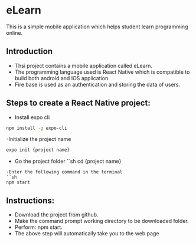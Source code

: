 # eLearn
This is a simple mobile application which helps student learn programming online.

## Introduction
- Thsi project contains a mobile application called eLearn.
- The programming language used is React Native which is compatible to build both android and IOS application.
- Fire base is used as an authentication and storing the data of users.

## Steps to create a React Native project:
- Install expo cli
```sh
npm install -g expo-cli
```
-Initialize the project name
```sh
expo init {project name}
```
- Go the project folder
``sh
cd {project name}
```
-Enter the following command in the terminal
``sh
npm start
```

## Instructions:
- Download the project from github.
- Make the command prompt working directory to be downloaded folder.
- Perform: npm start.
- The above step will automatically take you to the web page
